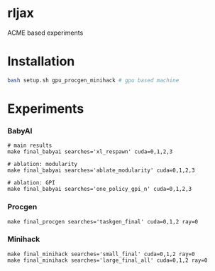 # rljax
ACME based experiments


# Installation 

```bash
bash setup.sh gpu_procgen_minihack # gpu based machine
```

# Experiments

### BabyAI
```
# main results
make final_babyai searches='xl_respawn' cuda=0,1,2,3

# ablation: modularity
make final_babyai searches='ablate_modularity' cuda=0,1,2,3

# ablation: GPI
make final_babyai searches='one_policy_gpi_n' cuda=0,1,2,3

```

### Procgen
```
make final_procgen searches='taskgen_final' cuda=0,1,2 ray=0
```

### Minihack
```
make final_minihack searches='small_final' cuda=0,1,2 ray=0
make final_minihack searches='large_final_all' cuda=0,1,2 ray=0
```
